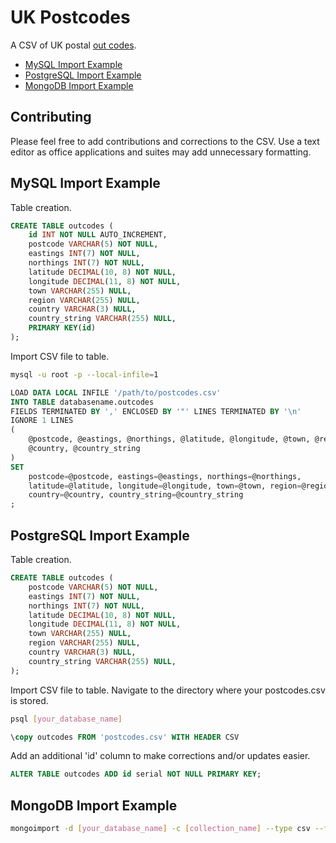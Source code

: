 UK Postcodes
============

A CSV of UK postal 
[out codes](http://en.wikipedia.org/wiki/Postcodes_in_the_United_Kingdom#Outward_code).

- [MySQL Import Example](#mysql-import-example)
- [PostgreSQL Import Example](#postgresql-import-example)
- [MongoDB Import Example](#mongodb-import-example)

## Contributing

Please feel free to add contributions and corrections to the CSV. Use a text
editor as office applications and suites may add unnecessary formatting.

## MySQL Import Example

Table creation.

~~~sql
CREATE TABLE outcodes (
	id INT NOT NULL AUTO_INCREMENT,
	postcode VARCHAR(5) NOT NULL,
	eastings INT(7) NOT NULL,
	northings INT(7) NOT NULL,
	latitude DECIMAL(10, 8) NOT NULL,
	longitude DECIMAL(11, 8) NOT NULL,
	town VARCHAR(255) NULL,
	region VARCHAR(255) NULL,
	country VARCHAR(3) NULL,
	country_string VARCHAR(255) NULL,
	PRIMARY KEY(id)
);
~~~

Import CSV file to table.

~~~bash
mysql -u root -p --local-infile=1
~~~

~~~sql
LOAD DATA LOCAL INFILE '/path/to/postcodes.csv'
INTO TABLE databasename.outcodes
FIELDS TERMINATED BY ',' ENCLOSED BY '"' LINES TERMINATED BY '\n'
IGNORE 1 LINES
(
	@postcode, @eastings, @northings, @latitude, @longitude, @town, @region,
	@country, @country_string
)
SET
	postcode=@postcode, eastings=@eastings, northings=@northings,
	latitude=@latitude, longitude=@longitude, town=@town, region=@region,
	country=@country, country_string=@country_string
;
~~~

## PostgreSQL Import Example

Table creation.

~~~sql
CREATE TABLE outcodes (
	postcode VARCHAR(5) NOT NULL,
	eastings INT(7) NOT NULL,
	northings INT(7) NOT NULL,
	latitude DECIMAL(10, 8) NOT NULL,
	longitude DECIMAL(11, 8) NOT NULL,
	town VARCHAR(255) NULL,
	region VARCHAR(255) NULL,
	country VARCHAR(3) NULL,
	country_string VARCHAR(255) NULL,
);
~~~


Import CSV file to table.
Navigate to the directory where your postcodes.csv is stored.

~~~bash
psql [your_database_name]
~~~

~~~sql
\copy outcodes FROM 'postcodes.csv' WITH HEADER CSV
~~~

Add an additional 'id' column to make corrections and/or updates easier.

~~~sql
ALTER TABLE outcodes ADD id serial NOT NULL PRIMARY KEY;
~~~

## MongoDB Import Example

~~~bash
mongoimport -d [your_database_name] -c [collection_name] --type csv --file postcodes.csv --headerline
~~~
